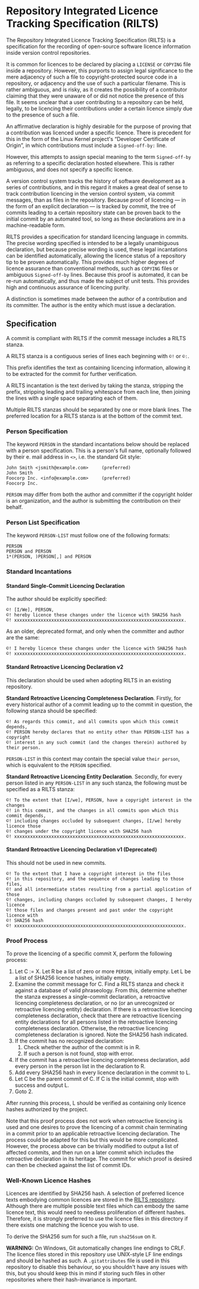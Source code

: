 # Repository Integrated Licence Tracking Specification (RILTS)

The Repository Integrated Licence Tracking Specification (RILTS) is a specification
for the recording of open-source software licence information inside version control
repositories.

It is common for licences to be declared by placing a `LICENSE` or `COPYING`
file inside a repository. However, this purports to assign legal significance
to the mere adjacency of such a file to copyright-protected source code in a
repository, or adjacency and the use of such a particular filename. This is
rather ambiguous, and is risky, as it creates the possibility of a contributor
claiming that they were unaware of or did not notice the presence of this file.
It seems unclear that a user contributing to a repository can be held, legally,
to be licencing their contributions under a certain licence simply due to the
presence of such a file.

An affirmative declaration is highly desirable for the purpose of proving that
a contribution was licenced under a specific licence. There is precedent for this
in the form of the Linux Kernel project's “Developer Certificate of Origin”, in
which contributions must include a `Signed-off-by:` line.

However, this attempts to assign special meaning to the term `Signed-off-by` as
referring to a specific declaration hosted elsewhere. This is rather ambiguous,
and does not specify a specific licence.

A version control system tracks the history of software development as a series
of contributions, and in this regard it makes a great deal of sense to track
contribution licencing in the version control system, via commit messages, than
as files in the repository. Because proof of licencing — in the form of an
explicit declaration — is tracked by commit, the tree of commits leading to a
certain repository state can be proven back to the initial commit by an
automated tool, so long as these declarations are in a machine-readable form.

RILTS provides a specification for standard licencing language in commits. The
precise wording specified is intended to be a legally unambiguous declaration,
but because precise wording is used, these legal incantations can be identified
automatically, allowing the licence status of a repository tip to be proven
automatically. This provides much higher degrees of licence assurance than
conventional methods, such as `COPYING` files or ambiguous `Signed-off-by`
lines. Because this proof is automated, it can be re-run automatically, and
thus made the subject of unit tests. This provides high and continuous
assurance of licencing purity.

A distinction is sometimes made between the author of a contribution and its
committer. The author is the entity which must issue a declaration.

## Specification

A commit is compliant with RILTS if the commit message includes a RILTS stanza.

A RILTS stanza is a contiguous series of lines each beginning with `©!` or
`©:`.

This prefix identifies the text as containing licencing information, allowing
it to be extracted for the commit for further verification.

A RILTS incantation is the text derived by taking the stanza, stripping the
prefix, stripping leading and trailing whitespace from each line, then joining
the lines with a single space separating each of them.

Multiple RILTS stanzas should be separated by one or more blank lines.
The preferred location for a RILTS stanza is at the bottom of the commit text.

### Person Specification

The keyword `PERSON` in the standard incantations below should be replaced with
a person specification. This is a person's full name, optionally followed by
their e. mail address in `<>`, i.e. the standard Git style:

    John Smith <jsmith@example.com>     (preferred)
    John Smith
    Foocorp Inc. <info@example.com>     (preferred)
    Foocorp Inc.

`PERSON` may differ from both the author and committer if the copyright holder
is an organization, and the author is submitting the contribution on their
behalf.

### Person List Specification

The keyword `PERSON-LIST` must follow one of the following formats:

    PERSON
    PERSON and PERSON
    1*(PERSON, )PERSON[,] and PERSON

### Standard Incantations

#### Standard Single-Commit Licencing Declaration

The author should be explicitly specified:

    ©! [I/We], PERSON,
    ©! hereby licence these changes under the licence with SHA256 hash
    ©! xxxxxxxxxxxxxxxxxxxxxxxxxxxxxxxxxxxxxxxxxxxxxxxxxxxxxxxxxxxxxxxx.

As an older, deprecated format, and only when the committer and author are the
same:

    ©! I hereby licence these changes under the licence with SHA256 hash
    ©! xxxxxxxxxxxxxxxxxxxxxxxxxxxxxxxxxxxxxxxxxxxxxxxxxxxxxxxxxxxxxxxx.

#### Standard Retroactive Licencing Declaration v2

This declaration should be used when adopting RILTS in an existing repository.

**Standard Retroactive Licencing Completeness Declaration**. Firstly, for every
historical author of a commit leading up to the commit in question, the
following stanza should be specified:

    ©! As regards this commit, and all commits upon which this commit depends,
    ©! PERSON hereby declares that no entity other than PERSON-LIST has a copyright
    ©! interest in any such commit (and the changes therein) authored by their person.

`PERSON-LIST` in this context may contain the special value `their person`, which is
equivalent to the `PERSON` specified.

**Standard Retroactive Licencing Entity Declaration**. Secondly, for every
person listed in any `PERSON-LIST` in any such stanza, the following must be
specified as a RILTS stanza:

    ©! To the extent that [I/we], PERSON, have a copyright interest in the changes
    ©! in this commit, and the changes in all commits upon which this commit depends,
    ©! including changes occluded by subsequent changes, [I/we] hereby licence those
    ©! changes under the copyright licence with SHA256 hash
    ©! xxxxxxxxxxxxxxxxxxxxxxxxxxxxxxxxxxxxxxxxxxxxxxxxxxxxxxxxxxxxxxxx.

#### Standard Retroactive Licencing Declaration v1 (Deprecated)

This should not be used in new commits.

    ©! To the extent that I have a copyright interest in the files
    ©! in this repository, and the sequence of changes leading to those files,
    ©! and all intermediate states resulting from a partial application of those
    ©! changes, including changes occluded by subsequent changes, I hereby licence
    ©! those files and changes present and past under the copyright licence with
    ©! SHA256 hash
    ©! xxxxxxxxxxxxxxxxxxxxxxxxxxxxxxxxxxxxxxxxxxxxxxxxxxxxxxxxxxxxxxxx.

### Proof Process

To prove the licencing of a specific commit X, perform the following process:

  1. Let C := X. Let R be a list of zero or more `PERSON`, initially empty.
     Let L be a list of SHA256 licence hashes, initially empty.
  2. Examine the commit message for C. Find a RILTS stanza and check it against
     a database of valid phraseology. From this, determine whether the stanza
     expresses a single-commit declaration, a retroactive licencing
     completeness declaration, or no (or an unrecognized or retroactive
     licencing entity) declaration. If there is a retroactive licencing
     completeness declaration, check that there are retroactive licencing
     entity declarations for all persons listed in the retroactive licencing
     completeness declaration. Otherwise, the retroactive licencing
     completeness declaration is ignored. Note the SHA256 hash indicated.
  3. If the commit has no recognized declaration:
     1. Check whether the author of the commit is in R.
     2. If such a person is not found, stop with error.
  4. If the commit has a retroactive licencing completeness declaration, add
     every person in the person list in the declaration to R.
  5. Add every SHA256 hash in every licence declaration in the commit to L.
  6. Let C be the parent commit of C. If C is the initial commit, stop with
     success and output L.
  7. Goto 2.

After running this process, L should be verified as containing only licence
hashes authorized by the project.

Note that this proof process does not work when retroactive licencing is used
and one desires to prove the licencing of a commit chain terminating in a
commit prior to an applicable retroactive licencing declaration. The process
could be adapted for this but this would be more complicated. However, the
process above can be trivially modified to output a list of affected commits,
and then run on a later commit which includes the retroactive declaration in
its heritage. The commit for which proof is desired can then be checked against
the list of commit IDs.

### Well-Known Licence Hashes

Licences are identified by SHA256 hash. A selection of preferred licence texts
embodying common licences are stored in the [RILTS
repository](https://github.com/hlandau/rilts/tree/master/licences). Although
there are multiple possible text files which can embody the same licence text,
this would need to needless proliferation of different hashes. Therefore, it is
strongly preferred to use the licence files in this directory if there exists
one matching the licence you wish to use.

To derive the SHA256 sum for such a file, run `sha256sum` on it.

**WARNING:** On Windows, Git automatically changes line endings to CRLF. The
licence files stored in this repository use UNIX-style LF line endings and
should be hashed as such. A `.gitattributes` file is used in this repository to
disable this behaviour, so you shouldn't have any issues with this, but you
should keep this in mind if storing such files in other repositories where
their hash-invariance is important.
